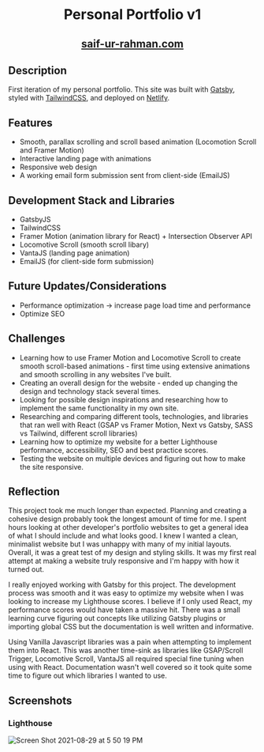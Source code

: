 <h1 align="center">
  Personal Portfolio v1
</h1>

<h2 align="center">
  <a href='https://saif-ur-rahman.com/'>saif-ur-rahman.com </a>
</h2>

## Description
First iteration of my personal portfolio. This site was built with <a href='https://www.gatsbyjs.com/'>Gatsby</a>, styled with <a href='https://tailwindcss.com/'>TailwindCSS</a>, and deployed on <a href='https://www.netlify.com/'>Netlify</a>.

<!-- ## Initial Thought Process/Project Goals
I wanted to use this project to not only display my projects and current skills as a frontend developer, but also to capitalize on the opportunity to implement new tools. During the planning process, I had general ideas of how I wanted the site to run and look but very little knowledge on how to build it. I knew I wanted:

* A fast, single page static website
* A standout hero page - possibly something interactive or animated
* Smooth, parrallax scrolling and scroll-based animations
* A minimal design with clean typography and a generous amount of white space -->

## Features
* Smooth, parallax scrolling and scroll based animation (Locomotion Scroll and Framer Motion)
* Interactive landing page with animations
* Responsive web design
* A working email form submission sent from client-side (EmailJS)

## Development Stack and Libraries
* GatsbyJS
* TailwindCSS 
* Framer Motion (animation library for React) + Intersection Observer API
* Locomotive Scroll (smooth scroll libary)
* VantaJS (landing page animation)
* EmailJS (for client-side form submission)

## Future Updates/Considerations
* Performance optimization -> increase page load time and performance
* Optimize SEO

## Challenges
* Learning how to use Framer Motion and Locomotive Scroll to create smooth scroll-based animations - first time using extensive animations and smooth scrolling in any websites I've built.
* Creating an overall design for the website - ended up changing the design and technology stack several times.
* Looking for possible design inspirations and researching how to implement the same functionality in my own site.
* Researching and comparing different tools, technologies, and libraries that ran well with React (GSAP vs Framer Motion, Next vs Gatsby, SASS vs Tailwind, different scroll libraries)
* Learning how to optimize my website for a better Lighthouse performance, accessibility, SEO and best practice scores.
* Testing the website on multiple devices and figuring out how to make the site responsive.

## Reflection
This project took me much longer than expected. Planning and creating a cohesive design probably took the longest amount of time for me. I spent hours looking at other developer's portfolio websites to get a general idea of what I should include and what looks good. I knew I wanted a clean, minimalist website but I was unhappy with many of my initial layouts. Overall, it was a great test of my design and styling skills. It was my first real attempt at making a website truly responsive and I'm happy with how it turned out.  
  
I really enjoyed working with Gatsby for this project. The development process was smooth and it was easy to optimize my website when I was looking to increase my Lighthouse scores. I believe if I only used React, my performance scores would have taken a massive hit. There was a small learning curve figuring out concepts like utilizing Gatsby plugins or importing global CSS but the documentation is well written and informative.  
  
Using Vanilla Javascript libraries was a pain when attempting to implement them into React. This was another time-sink as libraries like GSAP/Scroll Trigger, Locomotive Scroll, VantaJS all required special fine tuning when using with React. Documentation wasn't well covered so it took quite some time to figure out which libraries I wanted to use. 

## Screenshots

### Lighthouse 
![Screen Shot 2021-08-29 at 5 50 19 PM](https://user-images.githubusercontent.com/61437879/131418365-42fcebd3-61b0-41da-9b81-23090a8cf7f8.png)

